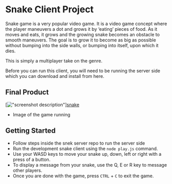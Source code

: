 # Snake Client Project

Snake game is a very popular video game. It is a video game concept where the player maneuvers a dot and grows it by ‘eating’ pieces of food. As it moves and eats, it grows and the growing snake becomes an obstacle to smooth maneuvers. The goal is to grow it to become as big as possible without bumping into the side walls, or bumping into itself, upon which it dies.

This is simply a multiplayer take on the genre.

Before you can run this client, you will need to be running the server side which you can download and install from here. 

## Final Product

[!["screenshot description"](#)][snake](https://user-images.githubusercontent.com/124003437/233255306-3c6ab697-ddd9-4ae5-bd08-1276b719057d.png)
- Image of the game running


## Getting Started

- Follow steps inside the snek server repo to run the server side
- Run the development snake client using the `node play.js` command.
- Use your WASD keys to move your snake up, down, left or right with a  press of a button.
- To display a message from your snake, use the Q, E or R key to message other players.
- Once you are done with the game, press `CTRL` + `C` to exit the game.
